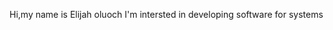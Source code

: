 Hi,my name is Elijah oluoch
I'm  intersted in developing software for systems

<!---
ElijahOluochOuko1997/ElijahOluochOuko1997 is a ✨ special ✨ repository because its `README.md` (this file) appears on your GitHub profile.
You can click the Preview link to take a look at your changes.
--->
